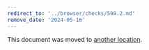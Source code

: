 ```yaml
---
redirect_to: '../browser/checks/598.2.md'
remove_date: '2024-05-16'
---
```


This document was moved to [another location](../browser/checks/598.2.md).

<!-- This redirect file can be deleted after 2024-05-16. -->
<!-- Redirects that point to other docs in the same project expire in three months. -->
<!-- Redirects that point to docs in a different project or site (for example, link is not relative and starts with `https:`) expire in one year. -->
<!-- Before deletion, see: https://docs.gitlab.com/ee/development/documentation/redirects.html -->

